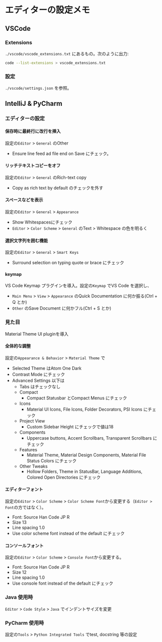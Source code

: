 # エディターの設定メモ

## VSCode

### Extensions

`./vscode/vscode_extensions.txt` にあるもの。次のように出力:

```bash
code --list-extensions > vscode_extensions.txt
```

### 設定

`./vscode/settings.json` を参照。

## IntelliJ & PyCharm

### エディターの設定

#### 保存時に最終行に改行を挿入

設定の`Editor` > `General` のOther

- Ensure line feed ad file end on Save にチェック。

#### リッチテキストコピーをオフ

設定の`Editor` > `General` のRich-text copy

- Copy as rich text by default のチェックを外す

#### スペースなどを表示

設定の`Editor` > `General` > `Appearance`

- Show Whitespacesにチェック
- `Editor` > `Color Scheme` > `General` のText > Whitespace の色を明るく

#### 選択文字列を囲む機能

設定の`Editor` > `General` > `Smart Keys`

- Surround selection on typing quote or brace にチェック

#### keymap

VS Code Keymap プラグインを導入。設定の`Keymap` でVS Code を選択し、

- `Main Menu` > `View` > `Appearance` のQuick Documentation に何か振る(Ctrl + Q とか)
- `Other` のSave Document に何かフル(Ctrl + S とか)

### 見た目

Material Theme UI pluginを導入

#### 全体的な調整

設定の`Appearance & Behavior` > `Material Theme` で

- Selected Theme はAtom One Dark
- Contrast Mode にチェック
- Advanced Settings 以下は
  - Tabs はチェックなし
  - Compact
    - Compact Statusbar とCompact Menus にチェック
  - Icons
    - Material UI Icons, File Icons, Folder Decorators, PSI Icons にチェック
  - Project View
    - Custom Sidebar Height にチェックで値は18
  - Components
    - Uppercase buttons, Accent Scrollbars, Transparent Scrollbars にチェック
  - Features
    - Material Theme, Material Design Components, Material File Status Colors にチェック
  - Other Tweaks
    - Hollow Folders, Theme in StatusBar, Language Additions, Colored Open Directories にチェック

#### エディターフォント

設定の`Editor` > `Color Scheme` > `Color Scheme Font`から変更する（`Editor > Font`の方ではなく）。

- Font: Source Han Code JP R
- Size 13
- Line spacing 1.0
- Use color scheme font instead of the default にチェック

#### コンソールフォント

設定の`Editor` > `Color Scheme` > `Console Font`から変更する。

- Font: Source Han Code JP R
- Size 12
- Line spacing 1.0
- Use console font instead of the default にチェック

### Java 使用時

`Editor` > `Code Style` > `Java` でインデントサイズを変更

### PyCharm 使用時

設定の`Tools` > `Python Integrated Tools` でtest, docstring 等の設定
